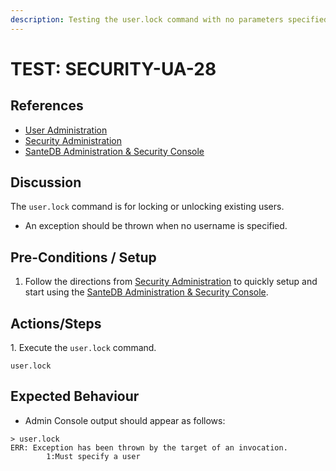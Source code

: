 ```yaml
---
description: Testing the user.lock command with no parameters specified.
---
```


# TEST: SECURITY-UA-28

## References

* [User Administration](../../../../../operations/host-administration/santedb-icdr-admin-console/user-administration.md)
* [Security Administration](../../../../../operations/security-administration/#demo-environment) 
* [SanteDB Administration & Security Console](../../../../../operations/host-administration/santedb-icdr-admin-console/)

## Discussion

The `user.lock` command is for locking or unlocking existing users. 

* An exception should be thrown when no username is specified.

## Pre-Conditions / Setup

1. Follow the directions from [Security Administration](../../../../../operations/security-administration/#demo-environment) to quickly setup and start using the [SanteDB Administration & Security Console](../../../../../operations/host-administration/santedb-icdr-admin-console/).

## Actions/Steps

1\. Execute the `user.lock` command.

```
user.lock
```

## Expected Behaviour

* Admin Console output should appear as follows:

```
> user.lock
ERR: Exception has been thrown by the target of an invocation.
        1:Must specify a user
```
